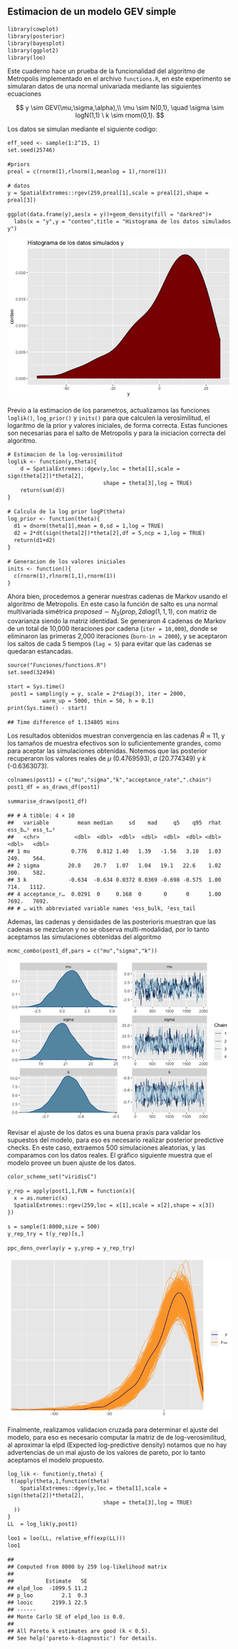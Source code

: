 ## Estimacion de un modelo GEV simple

    library(cowplot)
    library(posterior)
    library(bayesplot)
    library(ggplot2)
    library(loo)

Este cuaderno hace un prueba de la funcionalidad del algoritmo de
Metropolis implementado en el archivo `functions.R`, en este experimento
se simularan datos de una normal univariada mediante las siguientes
ecuaciones

$$
y  \sim GEV(\mu,\sigma,\alpha),\\
\mu \sim N(0,1), \quad \sigma \sim logN(1,1) \ k \sim rnom(0,1).
$$

Los datos se simulan mediante el siguiente codigo:

    eff_seed <- sample(1:2^15, 1)
    set.seed(25746)

    #priors
    preal = c(rnorm(1),rlnorm(1,meanlog = 1),rnorm(1))

    # datos
    y = SpatialExtremes::rgev(259,preal[1],scale = preal[2],shape = preal[3])

    ggplot(data.frame(y),aes(x = y))+geom_density(fill = "darkred")+
      labs(x = "y",y = "conteo",title = "Histograma de los datos simulados y")

![](Readme_files/figure-markdown_strict/unnamed-chunk-2-1.png)

Previo a la estimacion de los parametros, actualizamos las
funciones `loglik()`, `log_prior()` y `inits()` para que calculen la
verosimilitud, el logaritmo de la prior y valores iniciales, de forma
correcta. Estas funciones son necesarias para el salto de Metropolis
y para la iniciacion correcta del algoritmo.

    # Estimacion de la log-verosimilitud
    loglik <- function(y,theta){
        d = SpatialExtremes::dgev(y,loc = theta[1],scale = sign(theta[2])*theta[2],
                                  shape = theta[3],log = TRUE)
        return(sum(d))
    }

    # Calculo de la log prior logP(theta)
    log_prior <- function(theta){
      d1 = dnorm(theta[1],mean = 0,sd = 1,log = TRUE)
      d2 = 2*dt(sign(theta[2])*theta[2],df = 5,ncp = 1,log = TRUE)
      return(d1+d2)
    }

    # Generacion de los valores iniciales
    inits <- function(){
      c(rnorm(1),rlnorm(1,1),rnorm(1))
    }

Ahora bien, procedemos a generar nuestras cadenas de Markov usando el
algoritmo de Metropolis. En este caso la función de salto es una normal
multivariada simétrica $proposed \sim N_3(prop,2diag(1,1,1)$,
con matriz de covarianza siendo la matriz identidad. Se generaron 4
cadenas de Markov de un total de 10,000 iteraciones por cadena
(`iter = 10,000`), donde se eliminaron las primeras 2,000 iteraciones
(`burn-in = 2000`), y se aceptaron los saltos de cada 5 tiempos
(`lag = 5`) para evitar que las cadenas se quedaran estancadas.

    source("Funciones/functions.R")
    set.seed(32494)

    start = Sys.time()
     post1 = sampling(y = y, scale = 2*diag(3), iter = 2000,
               warm_up = 5000, thin = 50, h = 0.1)
    print(Sys.time() - start)

    ## Time difference of 1.134805 mins

Los resultados obtenidos muestran convergencia en las cadenas $\hat R \approx 1$1, y
los tamaños de muestra efectivos son lo suficientemente grandes, como
para aceptar las simulaciones obtenidas. Notemos que las posterior
recuperaron los valores reales de $\mu$ (0.4769593), $\sigma$ (20.774349) y $k$
(-0.6363073).

    colnames(post1) = c("mu","sigma","k","acceptance_rate",".chain")
    post1_df = as_draws_df(post1)

    summarise_draws(post1_df)

    ## # A tibble: 4 × 10
    ##   variable         mean median     sd    mad     q5    q95  rhat ess_b…¹ ess_t…²
    ##   <chr>           <dbl>  <dbl>  <dbl>  <dbl>  <dbl>  <dbl> <dbl>   <dbl>   <dbl>
    ## 1 mu             0.776   0.812 1.40   1.39   -1.56   3.10   1.03    249.    564.
    ## 2 sigma         20.8    20.7   1.07   1.04   19.1   22.6    1.02    300.    582.
    ## 3 k             -0.634  -0.634 0.0372 0.0369 -0.698 -0.575  1.00    714.   1112.
    ## 4 acceptance_r…  0.0291  0     0.168  0       0      0      1.00   7692.   7692.
    ## # … with abbreviated variable names ¹​ess_bulk, ²​ess_tail

Ademas, las cadenas y densidades de las posterioris muestran que las
cadenas se mezclaron y no se observa multi-modalidad, por lo tanto
aceptamos las simulaciones obtenidas del algoritmo

    mcmc_combo(post1_df,pars = c("mu","sigma","k"))

![](Readme_files/figure-markdown_strict/unnamed-chunk-6-1.png)

Revisar el ajuste de los datos es una buena praxis para validar los
supuestos del modelo, para eso es necesario realizar posterior
predictive checks. En este caso, extraemos 500 simulaciones aleatorias,
y las comparamos con los datos reales. El gráfico siguiente muestra que
el modelo provee un buen ajuste de los datos.

    color_scheme_set("viridisC")

    y_rep = apply(post1,1,FUN = function(x){
      x = as.numeric(x)
      SpatialExtremes::rgev(259,loc = x[1],scale = x[2],shape = x[3])
    })

    s = sample(1:8000,size = 500)
    y_rep_try = t(y_rep)[s,]

    ppc_dens_overlay(y = y,yrep = y_rep_try)

![](Readme_files/figure-markdown_strict/unnamed-chunk-7-1.png)

Finalmente, realizamos validacion cruzada para determinar el ajuste del
modelo, para eso es necesario computar la matriz de de
log-verosimilitud, al aproximar la elpd (Expected log-predictive
density) notamos que no hay advertencias de un mal ajusto de los valores
de pareto, por lo tanto aceptamos el modelo propuesto.

    log_lik <- function(y,theta) {
     t(apply(theta,1,function(theta)
        SpatialExtremes::dgev(y,loc = theta[1],scale = sign(theta[2])*theta[2],
                                  shape = theta[3],log = TRUE)
      ))
    }
    LL  = log_lik(y,post1)

    loo1 = loo(LL, relative_eff(exp(LL)))
    loo1

    ## 
    ## Computed from 8000 by 259 log-likelihood matrix
    ## 
    ##          Estimate   SE
    ## elpd_loo  -1099.5 11.2
    ## p_loo         2.1  0.3
    ## looic      2199.1 22.5
    ## ------
    ## Monte Carlo SE of elpd_loo is 0.0.
    ## 
    ## All Pareto k estimates are good (k < 0.5).
    ## See help('pareto-k-diagnostic') for details.
